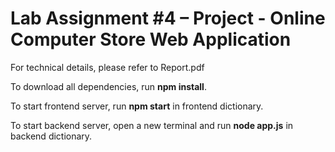 # Lab Assignment #4 – Project - Online Computer Store Web Application 

For technical details, please refer to Report.pdf

To download all dependencies, run **npm install**.

To start frontend server, run **npm start** in frontend dictionary.

To start backend server, open a new terminal and run **node app.js** in backend dictionary.
